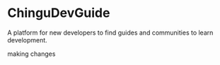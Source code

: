 # ChinguDevGuide
A platform for new developers to find guides and communities to learn development.


making changes